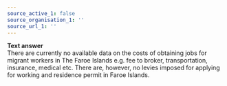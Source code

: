 ```yaml
---
source_active_1: false
source_organisation_1: ''
source_url_1: ''
---
```

<b>Text answer</b>  
There are currently no available data on the costs of obtaining jobs for migrant workers in The Faroe Islands e.g. fee to broker, transportation, insurance, medical etc. There are, however, no levies imposed for applying for working and residence permit in Faroe Islands.
